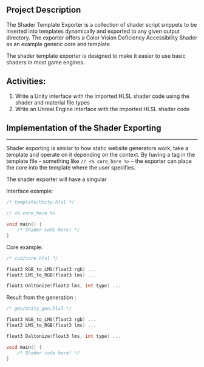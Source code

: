 ## Project Description
The Shader Template Exporter is a collection of shader script snippets to be inserted into templates dynamically and exported to any given output directory. The exporter offers a Color Vision Deficiency Accessibility Shader as an example generic core and template.  

The shader template exporter is designed to make it easier to use basic shaders in most game engines.

## Activities:
1. Write a Unity interface with the imported HLSL shader code using the shader and material file types
2. Write an Unreal Engine interface with the imported HLSL shader code

## Implementation of the Shader Exporting
***
Shader exporting is similar to how static website generators work, take a template and operate on it depending on the context. By having a tag in the template file – something like `// <% core_here %>` – the exporter can place the core into the template where the user specifies.

The shader exporter will have a singular 

Interface example:
```C
/* template/Unity.hlsl */

// <% core_here %>

void main() {
	/* Shader code here! */
}
```

Core example:
```c
/* cvd/core.hlsl */

float3 RGB_to_LMS(float3 rgb) ...
float3 LMS_to_RGB(float3 lms) ...

float3 Daltonize(float3 lms, int type) ...
```

Result from the generation :
```C
/* gen/Unity_gen.hlsl */

float3 RGB_to_LMS(float3 rgb) ...
float3 LMS_to_RGB(float3 lms) ...

float3 Daltonize(float3 lms, int type) ...

void main() {
	/* Shader code here! */
}
```
